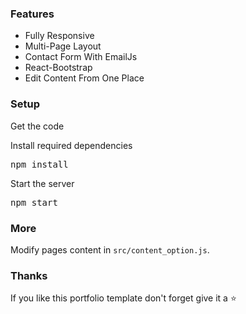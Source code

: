 ### Features

- Fully Responsive
- Multi-Page Layout
- Contact Form With EmailJs
- React-Bootstrap
- Edit Content From One Place

### Setup

Get the code

Install required dependencies

<pre>npm install</pre>


Start the server

<pre>npm start</pre>

### More

Modify pages content in  `src/content_option.js`.

### Thanks

If you like this portfolio template don't forget give it a ⭐ 
